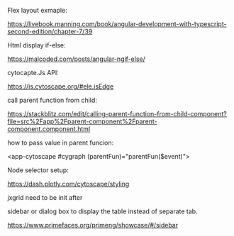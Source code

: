 Flex layout exmaple: 

https://livebook.manning.com/book/angular-development-with-typescript-second-edition/chapter-7/39

Html display if-else: 

https://malcoded.com/posts/angular-ngif-else/

cytocapte.Js API: 

https://js.cytoscape.org/#ele.isEdge



call parent function from child: 

https://stackblitz.com/edit/calling-parent-function-from-child-component?file=src%2Fapp%2Fparent-component%2Fparent-component.component.html

how to pass value in parent funcion:

 <app-cytoscape #cygraph (parentFun)="parentFun($event)"></app-cytoscape>



Node selector setup: 

https://dash.plotly.com/cytoscape/styling



jxgrid need to be init after 



sidebar or dialog box to display the table instead of separate tab.

https://www.primefaces.org/primeng/showcase/#/sidebar

